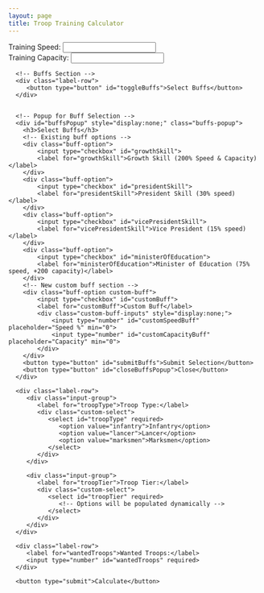 ```yaml
---
layout: page
title: Troop Training Calculator
---
```


<div class="calculator-container">
   <form id="calculatorForm">
      <div class="label-row">
         <div class="input-group">
            <label for="trainingSpeed">Training Speed:</label>
            <input type="number" id="trainingSpeed" step="0.01" required>
         </div>
         <div class="input-group">
            <label for="trainingCapacity">Training Capacity:</label>
            <input type="number" id="trainingCapacity" required>
         </div>
      </div>

      <!-- Buffs Section -->
      <div class="label-row">
         <button type="button" id="toggleBuffs">Select Buffs</button>
      </div>
      

      <!-- Popup for Buff Selection -->
      <div id="buffsPopup" style="display:none;" class="buffs-popup">
        <h3>Select Buffs</h3>
        <!-- Existing buff options -->
        <div class="buff-option">
            <input type="checkbox" id="growthSkill">
            <label for="growthSkill">Growth Skill (200% Speed & Capacity)</label>
        </div>
        <div class="buff-option">
            <input type="checkbox" id="presidentSkill">
            <label for="presidentSkill">President Skill (30% speed)</label>
        </div>
        <div class="buff-option">
            <input type="checkbox" id="vicePresidentSkill">
            <label for="vicePresidentSkill">Vice President (15% speed)</label>
        </div>
        <div class="buff-option">
            <input type="checkbox" id="ministerOfEducation">
            <label for="ministerOfEducation">Minister of Education (75% speed, +200 capacity)</label>
        </div>
        <!-- New custom buff section -->
        <div class="buff-option custom-buff">
            <input type="checkbox" id="customBuff">
            <label for="customBuff">Custom Buff</label>
            <div class="custom-buff-inputs" style="display:none;">
                <input type="number" id="customSpeedBuff" placeholder="Speed %" min="0">
                <input type="number" id="customCapacityBuff" placeholder="Capacity" min="0">
            </div>
        </div>
        <button type="button" id="submitBuffs">Submit Selection</button>
        <button type="button" id="closeBuffsPopup">Close</button>
      </div>

      <div class="label-row">
         <div class="input-group">
            <label for="troopType">Troop Type:</label>
            <div class="custom-select">
               <select id="troopType" required>
                  <option value="infantry">Infantry</option>
                  <option value="lancer">Lancer</option>
                  <option value="marksmen">Marksmen</option>
               </select>
            </div>
         </div>

         <div class="input-group">
            <label for="troopTier">Troop Tier:</label>
            <div class="custom-select">
               <select id="troopTier" required>
                  <!-- Options will be populated dynamically -->
               </select>
            </div>
         </div>
      </div>

      <div class="label-row">
         <label for="wantedTroops">Wanted Troops:</label>
         <input type="number" id="wantedTroops" required>
      </div>

      <button type="submit">Calculate</button>
   </form>

   <!-- Results displayed here -->
   <div id="results" style="display:none;" class="results"></div>
</div>

<link rel="stylesheet" href="{{ '/assets/css/styles.css' | relative_url }}">
<script src="{{ '/assets/js/calculator.js' | relative_url }}"></script>